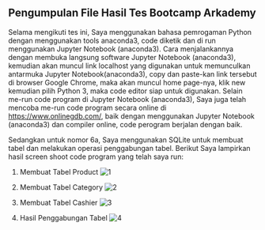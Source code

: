 ## Pengumpulan File Hasil Tes Bootcamp Arkademy

Selama mengikuti tes ini, Saya menggunakan bahasa pemrogaman Python dengan menggunakan tools anaconda3, code diketik
dan di run menggunakan Jupyter Notebook (anaconda3). Cara menjalankannya dengan membuka langsung software Jupyter 
Notebook (anaconda3), kemudian akan muncul link localhost yang digunakan untuk memunculkan antarmuka Jupyter Notebook(anaconda3),
copy dan paste-kan link tersebut di browser Google Chrome, maka akan muncul home page-nya, klik new kemudian pilih Python 3, maka
code editor siap untuk digunakan. Selain me-run code program di Jupyter Notebook (anaconda3), Saya juga telah mencoba me-run
code program secara online di https://www.onlinegdb.com/, baik dengan menggunakan Jupyter Notebook (anaconda3) dan compiler online,
code perogram berjalan dengan baik.

Sedangkan untuk nomor 6a, Saya menggunakan SQLite untuk membuat tabel dan melakukan operasi penggabungan tabel. Berikut Saya 
lampirkan hasil screen shoot code program yang telah saya run:

1. Membuat Tabel Product
![1](https://user-images.githubusercontent.com/63027899/79639118-c5730500-81b3-11ea-817b-fe6b94b9ab3b.jpg)

2. Membuat Tabel Category
![2](https://user-images.githubusercontent.com/63027899/79639180-4205e380-81b4-11ea-945a-21fb0c8c2bfa.jpg)

3. Membuat Tabel Cashier
![3](https://user-images.githubusercontent.com/63027899/79639253-d07a6500-81b4-11ea-9956-332377cd5092.jpg)

4. Hasil Penggabungan Tabel
![4](https://user-images.githubusercontent.com/63027899/79639258-d83a0980-81b4-11ea-8f24-ae19c46ebc1d.jpg)
